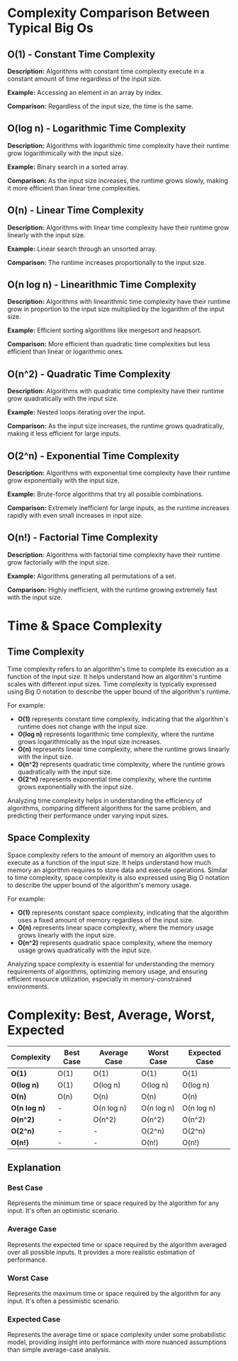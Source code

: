 # Complexity Comparison Between Typical Big Os

## O(1) - Constant Time Complexity

**Description:** Algorithms with constant time complexity execute in a constant amount of time regardless of the input size.

**Example:** Accessing an element in an array by index.

**Comparison:** Regardless of the input size, the time is the same.

## O(log n) - Logarithmic Time Complexity

**Description:** Algorithms with logarithmic time complexity have their runtime grow logarithmically with the input size.

**Example:** Binary search in a sorted array.

**Comparison:** As the input size increases, the runtime grows slowly, making it more efficient than linear time complexities.

## O(n) - Linear Time Complexity

**Description:** Algorithms with linear time complexity have their runtime grow linearly with the input size.

**Example:** Linear search through an unsorted array.

**Comparison:** The runtime increases proportionally to the input size.

## O(n log n) - Linearithmic Time Complexity

**Description:** Algorithms with linearithmic time complexity have their runtime grow in proportion to the input size multiplied by the logarithm of the input size.

**Example:** Efficient sorting algorithms like mergesort and heapsort.

**Comparison:** More efficient than quadratic time complexities but less efficient than linear or logarithmic ones.

## O(n^2) - Quadratic Time Complexity

**Description:** Algorithms with quadratic time complexity have their runtime grow quadratically with the input size.

**Example:** Nested loops iterating over the input.

**Comparison:** As the input size increases, the runtime grows quadratically, making it less efficient for large inputs.

## O(2^n) - Exponential Time Complexity

**Description:** Algorithms with exponential time complexity have their runtime grow exponentially with the input size.

**Example:** Brute-force algorithms that try all possible combinations.

**Comparison:** Extremely inefficient for large inputs, as the runtime increases rapidly with even small increases in input size.

## O(n!) - Factorial Time Complexity

**Description:** Algorithms with factorial time complexity have their runtime grow factorially with the input size.

**Example:** Algorithms generating all permutations of a set.

**Comparison:** Highly inefficient, with the runtime growing extremely fast with the input size.

# Time & Space Complexity

## Time Complexity

Time complexity refers to an algorithm's time to complete its execution as a function of the input size. It helps understand how an algorithm's runtime scales with different input sizes. Time complexity is typically expressed using Big O notation to describe the upper bound of the algorithm's runtime.

For example:

- **O(1)** represents constant time complexity, indicating that the algorithm's runtime does not change with the input size.
- **O(log n)** represents logarithmic time complexity, where the runtime grows logarithmically as the input size increases.
- **O(n)** represents linear time complexity, where the runtime grows linearly with the input size.
- **O(n^2)** represents quadratic time complexity, where the runtime grows quadratically with the input size.
- **O(2^n)** represents exponential time complexity, where the runtime grows exponentially with the input size.

Analyzing time complexity helps in understanding the efficiency of algorithms, comparing different algorithms for the same problem, and predicting their performance under varying input sizes.

## Space Complexity

Space complexity refers to the amount of memory an algorithm uses to execute as a function of the input size. It helps understand how much memory an algorithm requires to store data and execute operations. Similar to time complexity, space complexity is also expressed using Big O notation to describe the upper bound of the algorithm's memory usage.

For example:

- **O(1)** represents constant space complexity, indicating that the algorithm uses a fixed amount of memory regardless of the input size.
- **O(n)** represents linear space complexity, where the memory usage grows linearly with the input size.
- **O(n^2)** represents quadratic space complexity, where the memory usage grows quadratically with the input size.

Analyzing space complexity is essential for understanding the memory requirements of algorithms, optimizing memory usage, and ensuring efficient resource utilization, especially in memory-constrained environments.

# Complexity: Best, Average, Worst, Expected

| Complexity | Best Case | Average Case | Worst Case | Expected Case |
|------------|-----------|--------------|------------|---------------|
| **O(1)**   | O(1)      | O(1)         | O(1)       | O(1)          |
| **O(log n)** | O(1)    | O(log n)     | O(log n)   | O(log n)      |
| **O(n)**   | O(n)      | O(n)         | O(n)       | O(n)          |
| **O(n log n)** | -     | O(n log n)   | O(n log n) | O(n log n)    |
| **O(n^2)** | -         | O(n^2)       | O(n^2)     | O(n^2)        |
| **O(2^n)** | -         | -            | O(2^n)     | O(2^n)        |
| **O(n!)**  | -         | -            | O(n!)      | O(n!)         |

## Explanation

### Best Case

Represents the minimum time or space required by the algorithm for any input. It's often an optimistic scenario.

### Average Case

Represents the expected time or space required by the algorithm averaged over all possible inputs. It provides a more realistic estimation of performance.

### Worst Case

Represents the maximum time or space required by the algorithm for any input. It's often a pessimistic scenario.

### Expected Case

Represents the average time or space complexity under some probabilistic model, providing insight into performance with more nuanced assumptions than simple average-case analysis.


